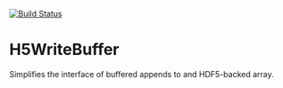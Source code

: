 [![Build Status](https://travis-ci.org/fiatflux/H5WriteBuffer.jl.svg?branch=master)](https://travis-ci.org/fiatflux/H5WriteBuffer.jl)

# H5WriteBuffer
Simplifies the interface of buffered appends to
and HDF5-backed array.
